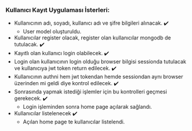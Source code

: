 ### Kullanıcı Kayıt Uygulaması İsterleri: 
 
  - Kullanıcının adı, soyadı, kullanıcı adı ve şifre bilgileri alınacak. :heavy_check_mark:
  	- User model oluşturuldu.
  - Kullanıcılar register olacak, register olan kullanıcılar mongodb de tutulacak. :heavy_check_mark:
  - Kayıtlı olan kullanıcı login olabilecek. :heavy_check_mark:
  - Login olan kullanıcının login olduğu browser bilgisi sessionda tutulacak ve kullanıcıya jwt token return edilecek. :heavy_check_mark:
  - Kullanıcının authni hem jwt tokendan hemde sessiondan aynı browser üzerinden mi geldi diye kontrol edilecek. :heavy_check_mark:
  - Sonrasında yapmak istediği işlemler için bu kontrolleri geçmesi gerekecek. :heavy_check_mark:
  	- Login işleminden sonra home page açılarak sağlandı. 
  - Kullanıcılar listelenecek :heavy_check_mark:
  	- Açılan home page te kullanıcılar listelendi. 
